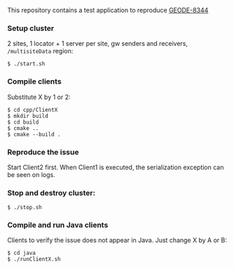 This repository contains a test application to reproduce [GEODE-8344](https://issues.apache.org/jira/browse/GEODE-8344)


### Setup cluster
2 sites, 1 locator + 1 server per site, gw senders and receivers, `/multisiteData` region:
```
$ ./start.sh
```

### Compile clients

Substitute X by 1 or 2:
```
$ cd cpp/ClientX
$ mkdir build
$ cd build
$ cmake ..
$ cmake --build .
```

### Reproduce the issue

Start Client2 first. When Client1 is executed, the serialization exception can be seen on logs.


### Stop and destroy cluster:
```
$ ./stop.sh
```


### Compile and run Java clients
Clients to verify the issue does not appear in Java.
Just change X by A or B:
```
$ cd java
$ ./runClientX.sh
```

